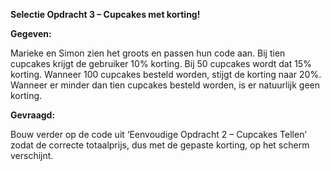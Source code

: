 **Selectie Opdracht 3 – Cupcakes met korting!**

**Gegeven:**

Marieke en Simon zien het groots en passen hun code aan. Bij tien cupcakes krijgt de gebruiker 10% korting. Bij 50 cupcakes wordt dat 15% korting. Wanneer 100 cupcakes besteld worden, stijgt de korting naar 20%. Wanneer er minder dan tien cupcakes besteld worden, is er natuurlijk geen korting. 

**Gevraagd:**

Bouw verder op de code uit ‘Eenvoudige Opdracht 2 – Cupcakes Tellen’ zodat de correcte totaalprijs, dus met de gepaste korting, op het scherm verschijnt. 
